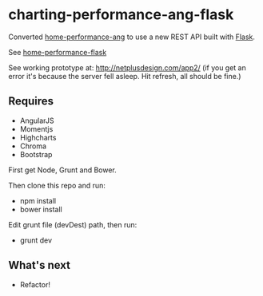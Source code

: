 # charting-performance-ang-flask

Converted [home-performance-ang](https://github.com/netplusdesign/home-performance-ang) to use a new REST API built with [Flask](http://flask.pocoo.org). 

See [home-performance-flask](https://github.com/netplusdesign/home-performance-flask)

See working prototype at: http://netplusdesign.com/app2/  (if you get an error it's because the server fell asleep. Hit refresh, all should be fine.)

## Requires

* AngularJS
* Momentjs
* Highcharts
* Chroma
* Bootstrap

First get Node, Grunt and Bower.

Then clone this repo and run:

* npm install
* bower install

Edit grunt file (devDest) path, then run:

* grunt dev

## What's next

* Refactor!